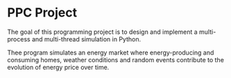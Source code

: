 # PPC Project

The goal of this programming project is to design and implement a multi-process and multi-thread simulation in Python.

Thee program simulates an energy market where energy-producing and consuming homes, weather conditions and random events contribute to the evolution of energy price over time.